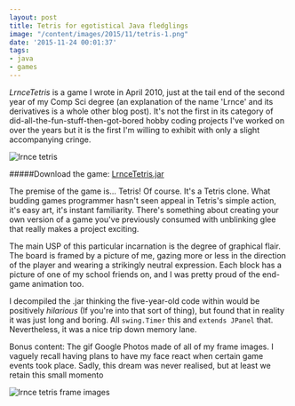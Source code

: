 ```yaml
---
layout: post
title: Tetris for egotistical Java fledglings
image: "/content/images/2015/11/tetris-1.png"
date: '2015-11-24 00:01:37'
tags:
- java
- games
---
```


*LrnceTetris* is a game I wrote in April 2010, just at the tail end of the second year of my Comp Sci degree (an explanation of the name 'Lrnce' and its derivatives is a whole other blog post). It's not the first in its category of did-all-the-fun-stuff-then-got-bored hobby coding projects I've worked on over the years but it is the first I'm willing to exhibit with only a slight accompanying cringe.

![lrnce tetris](http://static.lrnk.co.uk/blog-content/lrncetetris.gif)

#####Download the game: [LrnceTetris.jar](http://static.lrnk.co.uk/LrnceTetris.jar)
<span class="paragraph-space-forcer"></span>

The premise of the game is... Tetris! Of course. It's a Tetris clone. What budding games programmer hasn't seen appeal in Tetris's simple action, it's easy art, it's instant familiarity. There's something about creating your own version of a game you've previously consumed with unblinking glee that really makes a project exciting.

The main USP of this particular incarnation is the degree of graphical flair. The board is framed by a picture of me, gazing more or less in the direction of the player and wearing a strikingly neutral expression. Each block has a picture of one of my school friends on, and I was pretty proud of the end-game animation too.

I decompiled the .jar thinking the five-year-old code within would be positively *hilarious* (If you're into that sort of thing), but found that in reality it was just long and boring. All `swing.Timer` this and `extends JPanel` that. Nevertheless, it was a nice trip down memory lane.

Bonus content: The gif Google Photos made of all of my frame images. I vaguely recall having plans to have my face react when certain game events took place. Sadly, this dream was never realised, but at least we retain this small momento

![lrnce tetris frame images](http://static.lrnk.co.uk/blog-content/lrnce-tetris-frame-images.gif)
